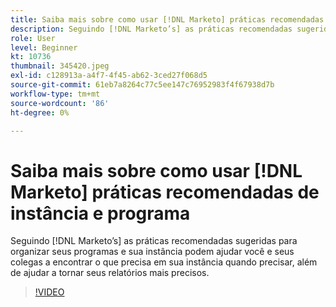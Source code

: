 ```yaml
---
title: Saiba mais sobre como usar [!DNL Marketo] práticas recomendadas de instância e programa
description: Seguindo [!DNL Marketo’s] as práticas recomendadas sugeridas para organizar seus programas e sua instância podem ajudar você e seus colegas a encontrar o que precisa em sua instância quando precisar, além de ajudar a tornar seus relatórios mais precisos.
role: User
level: Beginner
kt: 10736
thumbnail: 345420.jpeg
exl-id: c128913a-a4f7-4f45-ab62-3ced27f068d5
source-git-commit: 61eb7a8264c77c5ee147c76952983f4f67938d7b
workflow-type: tm+mt
source-wordcount: '86'
ht-degree: 0%

---
```


# Saiba mais sobre como usar [!DNL Marketo] práticas recomendadas de instância e programa

Seguindo [!DNL Marketo’s] as práticas recomendadas sugeridas para organizar seus programas e sua instância podem ajudar você e seus colegas a encontrar o que precisa em sua instância quando precisar, além de ajudar a tornar seus relatórios mais precisos.

>[!VIDEO](https://video.tv.adobe.com/v/345420/?quality=12&learn=on)
